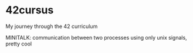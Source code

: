 # 42cursus
My journey through the 42 curriculum

MINITALK: communication between two processes using only unix signals, pretty cool
